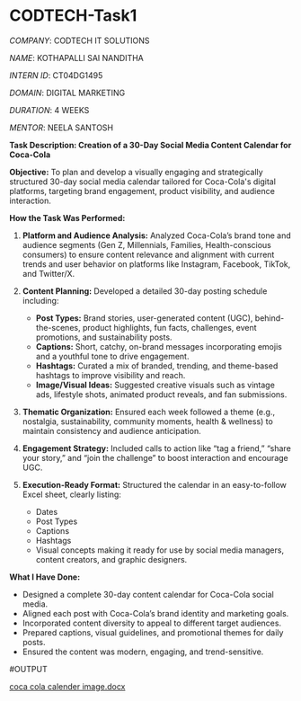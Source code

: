 # CODTECH-Task1

*COMPANY*: CODTECH IT SOLUTIONS

*NAME*: KOTHAPALLI SAI NANDITHA

*INTERN ID*: CT04DG1495

*DOMAIN*: DIGITAL MARKETING

*DURATION*: 4 WEEKS

*MENTOR*: NEELA SANTOSH

**Task Description: Creation of a 30-Day Social Media Content Calendar for Coca-Cola**

**Objective:**
To plan and develop a visually engaging and strategically structured 30-day social media calendar tailored for Coca-Cola's digital platforms, targeting brand engagement, product visibility, and audience interaction.

**How the Task Was Performed:**

1. **Platform and Audience Analysis:**
   Analyzed Coca-Cola’s brand tone and audience segments (Gen Z, Millennials, Families, Health-conscious consumers) to ensure content relevance and alignment with current trends and user behavior on platforms like Instagram, Facebook, TikTok, and Twitter/X.

2. **Content Planning:**
   Developed a detailed 30-day posting schedule including:

   * **Post Types:** Brand stories, user-generated content (UGC), behind-the-scenes, product highlights, fun facts, challenges, event promotions, and sustainability posts.
   * **Captions:** Short, catchy, on-brand messages incorporating emojis and a youthful tone to drive engagement.
   * **Hashtags:** Curated a mix of branded, trending, and theme-based hashtags to improve visibility and reach.
   * **Image/Visual Ideas:** Suggested creative visuals such as vintage ads, lifestyle shots, animated product reveals, and fan submissions.

3. **Thematic Organization:**
   Ensured each week followed a theme (e.g., nostalgia, sustainability, community moments, health & wellness) to maintain consistency and audience anticipation.

4. **Engagement Strategy:**
   Included calls to action like “tag a friend,” “share your story,” and “join the challenge” to boost interaction and encourage UGC.

5. **Execution-Ready Format:**
   Structured the calendar in an easy-to-follow Excel sheet, clearly listing:

   * Dates
   * Post Types
   * Captions
   * Hashtags
   * Visual concepts
     making it ready for use by social media managers, content creators, and graphic designers.

 **What I Have Done:**

* Designed a complete 30-day content calendar for Coca-Cola social media.
* Aligned each post with Coca-Cola’s brand identity and marketing goals.
* Incorporated content diversity to appeal to different target audiences.
* Prepared captions, visual guidelines, and promotional themes for daily posts.
* Ensured the content was modern, engaging, and trend-sensitive.

#OUTPUT

[coca cola calender image.docx](https://github.com/user-attachments/files/21119991/coca.cola.calender.image.docx)
